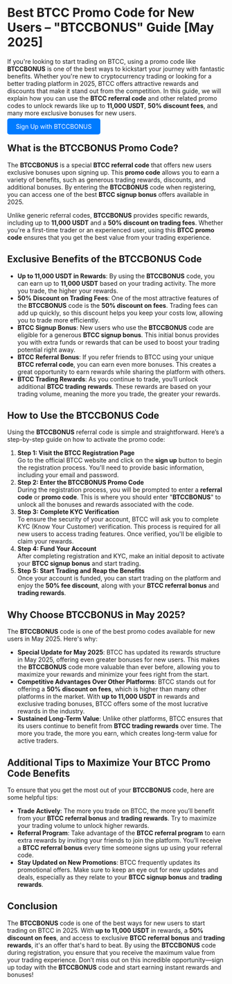 
  <h1>Best BTCC Promo Code for New Users – "BTCCBONUS" Guide [May 2025]</h1>
      <p>If you're looking to start trading on BTCC, using a promo code like <strong>BTCCBONUS</strong> is one of the best ways to kickstart your journey with fantastic benefits. Whether you're new to cryptocurrency trading or looking for a better trading platform in 2025, BTCC offers attractive rewards and discounts that make it stand out from the competition. In this guide, we will explain how you can use the <strong>BTCC referral code</strong> and other related promo codes to unlock rewards like up to <strong>11,000 USDT</strong>, <strong>50% discount fees</strong>, and many more exclusive bonuses for new users.</p>
<p><a href="https://partner.btcc.com/us/c/BTCCBONUS/9303" target="_blank" style="color: white; background-color: #007bff; padding: 10px 20px; text-decoration: none; border-radius: 5px;">Sign Up with BTCCBONUS</a></p>
  <h2>What is the <strong>BTCCBONUS</strong> Promo Code?</h2>
        <p>The <strong>BTCCBONUS</strong> is a special <strong>BTCC referral code</strong> that offers new users exclusive bonuses upon signing up. This <strong>promo code</strong> allows you to earn a variety of benefits, such as generous trading rewards, discounts, and additional bonuses. By entering the <strong>BTCCBONUS</strong> code when registering, you can access one of the best <strong>BTCC signup bonus</strong> offers available in 2025.</p>
        <p>Unlike generic referral codes, <strong>BTCCBONUS</strong> provides specific rewards, including up to <strong>11,000 USDT</strong> and a <strong>50% discount on trading fees</strong>. Whether you're a first-time trader or an experienced user, using this <strong>BTCC promo code</strong> ensures that you get the best value from your trading experience.</p>

  <h2>Exclusive Benefits of the <strong>BTCCBONUS</strong> Code</h2>
        <ul>
            <li><strong>Up to 11,000 USDT in Rewards</strong>: By using the <strong>BTCCBONUS</strong> code, you can earn up to <strong>11,000 USDT</strong> based on your trading activity. The more you trade, the higher your rewards.</li>
            <li><strong>50% Discount on Trading Fees</strong>: One of the most attractive features of the <strong>BTCCBONUS</strong> code is the <strong>50% discount on fees</strong>. Trading fees can add up quickly, so this discount helps you keep your costs low, allowing you to trade more efficiently.</li>
            <li><strong>BTCC Signup Bonus</strong>: New users who use the <strong>BTCCBONUS</strong> code are eligible for a generous <strong>BTCC signup bonus</strong>. This initial bonus provides you with extra funds or rewards that can be used to boost your trading potential right away.</li>
            <li><strong>BTCC Referral Bonus</strong>: If you refer friends to BTCC using your unique <strong>BTCC referral code</strong>, you can earn even more bonuses. This creates a great opportunity to earn rewards while sharing the platform with others.</li>
            <li><strong>BTCC Trading Rewards</strong>: As you continue to trade, you’ll unlock additional <strong>BTCC trading rewards</strong>. These rewards are based on your trading volume, meaning the more you trade, the greater your rewards.</li>
        </ul>

  <h2>How to Use the <strong>BTCCBONUS</strong> Code</h2>
        <p>Using the <strong>BTCCBONUS</strong> referral code is simple and straightforward. Here’s a step-by-step guide on how to activate the promo code:</p>
        <ol>
            <li><strong>Step 1: Visit the BTCC Registration Page</strong><br>Go to the official BTCC website and click on the <strong>sign up</strong> button to begin the registration process. You'll need to provide basic information, including your email and password.</li>
            <li><strong>Step 2: Enter the <strong>BTCCBONUS</strong> Promo Code</strong><br>During the registration process, you will be prompted to enter a <strong>referral code</strong> or <strong>promo code</strong>. This is where you should enter "<strong>BTCCBONUS</strong>" to unlock all the bonuses and rewards associated with the code.</li>
            <li><strong>Step 3: Complete KYC Verification</strong><br>To ensure the security of your account, BTCC will ask you to complete KYC (Know Your Customer) verification. This process is required for all new users to access trading features. Once verified, you'll be eligible to claim your rewards.</li>
            <li><strong>Step 4: Fund Your Account</strong><br>After completing registration and KYC, make an initial deposit to activate your <strong>BTCC signup bonus</strong> and start trading.</li>
            <li><strong>Step 5: Start Trading and Reap the Benefits</strong><br>Once your account is funded, you can start trading on the platform and enjoy the <strong>50% fee discount</strong>, along with your <strong>BTCC referral bonus</strong> and <strong>trading rewards</strong>.</li>
        </ol>

  <h2>Why Choose <strong>BTCCBONUS</strong> in May 2025?</h2>
        <p>The <strong>BTCCBONUS</strong> code is one of the best promo codes available for new users in May 2025. Here's why:</p>
        <ul>
            <li><strong>Special Update for May 2025</strong>: BTCC has updated its rewards structure in May 2025, offering even greater bonuses for new users. This makes the <strong>BTCCBONUS</strong> code more valuable than ever before, allowing you to maximize your rewards and minimize your fees right from the start.</li>
            <li><strong>Competitive Advantages Over Other Platforms</strong>: BTCC stands out for offering a <strong>50% discount on fees</strong>, which is higher than many other platforms in the market. With <strong>up to 11,000 USDT</strong> in rewards and exclusive trading bonuses, BTCC offers some of the most lucrative rewards in the industry.</li>
            <li><strong>Sustained Long-Term Value</strong>: Unlike other platforms, BTCC ensures that its users continue to benefit from <strong>BTCC trading rewards</strong> over time. The more you trade, the more you earn, which creates long-term value for active traders.</li>
        </ul>

  <h2>Additional Tips to Maximize Your <strong>BTCC Promo Code</strong> Benefits</h2>
      <p>To ensure that you get the most out of your <strong>BTCCBONUS</strong> code, here are some helpful tips:</p>
        <ul>
            <li><strong>Trade Actively</strong>: The more you trade on BTCC, the more you’ll benefit from your <strong>BTCC referral bonus</strong> and <strong>trading rewards</strong>. Try to maximize your trading volume to unlock higher rewards.</li>
            <li><strong>Referral Program</strong>: Take advantage of the <strong>BTCC referral program</strong> to earn extra rewards by inviting your friends to join the platform. You’ll receive a <strong>BTCC referral bonus</strong> every time someone signs up using your referral code.</li>
            <li><strong>Stay Updated on New Promotions</strong>: BTCC frequently updates its promotional offers. Make sure to keep an eye out for new updates and deals, especially as they relate to your <strong>BTCC signup bonus</strong> and <strong>trading rewards</strong>.</li>
        </ul>

  <h2>Conclusion</h2>
        <p>The <strong>BTCCBONUS</strong> code is one of the best ways for new users to start trading on BTCC in 2025. With <strong>up to 11,000 USDT</strong> in rewards, a <strong>50% discount on fees</strong>, and access to exclusive <strong>BTCC referral bonus</strong> and <strong>trading rewards</strong>, it's an offer that's hard to beat. By using the <strong>BTCCBONUS</strong> code during registration, you ensure that you receive the maximum value from your trading experience. Don’t miss out on this incredible opportunity—sign up today with the <strong>BTCCBONUS</strong> code and start earning instant rewards and bonuses!</p>
    </article>
</body>
</html>
